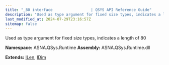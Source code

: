 ```yaml
---
title: "_80 interface                 | QSYS API Reference Guide"
description: "Used as type argument for fixed size types, indicates a length of 80  "
last_modified_at: 2024-07-29T23:16:57Z
sitemap: false
---
```


Used as type argument for fixed size types, indicates a length of 80 

**Namespace:** ASNA.QSys.Runtime
**Assembly:** ASNA.QSys.Runtime.dll

**Extends:** [ILen](/reference/runtime/qsys-runtime/i-len.html), [IDim](/reference/runtime/qsys-runtime/i-dim.html)
<br>
<br>
